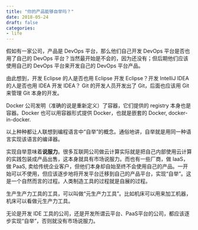 ```yaml
---
title: "你的产品能够自举吗？"
date: 2018-05-24
draft: false
categories:
- life
---
```




假如有一家公司，产品是 DevOps 平台，那么他们自己开发 DevOps 平台是否也用了自己的 DevOps 平台？当然最开始是不会的，因为还没有；但后期他们应该使用自己的 DevOps 平台来开发自己的 DevOps 平台产品。

由此想到，开发 Eclipse 的人是否也用 Eclipse 开发 Eclipse？开发 IntelliJ IDEA 的人是否也用 IDEA 开发 IDEA？ Git 的开发人员开发出了 Git，后面也应该用 Git 来管理 Git 本身的开发。

Docker 公司发明（准确的说是重新定义）了容器，它们提供的 registry 本身也是容器。Docker 也可以用容器形式提供 Docker，也就是嵌套的 Docker, docker-in-docker.

以上种种都让人联想到编程语言中“自举”的概念。通俗地讲，自举就是用同一种语言实现该语言的编译器。

实现自举意味着**说服力**。很多互联网公司做云计算实际就是把自己内部使用云计算的实践包装成产品出售，这本身就具有市场说服力。而也有一些厂商，做 IaaS， 做 PaaS, 卖给传统企业客户，但他们本身却自始至终不会使用自己的产品。一开始可以不使用，但应该逐步地将开发平台迁移到自己的产品平台，实现“自举”。这是一个自然而言的过程。人类制造工具的过程就是自展的过程。

生产生产力工具的工具，可以叫做“元生产力工具”。比如机床可以用来加工机器，机床可以看做元生产力工具。

无论是开发 IDE 工具的公司，还是开发所谓云平台、PaaS平台的公司，都应该逐步实现“自举”，否则就没有市场说服力。